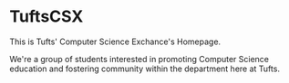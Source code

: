 TuftsCSX
========

This is Tufts' Computer Science Exchance's Homepage.

We're a group of students interested in promoting Computer Science education and fostering community within the department here at Tufts.




